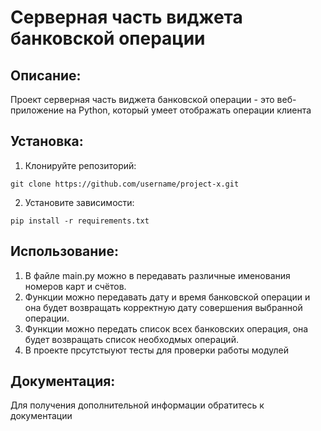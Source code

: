 # Серверная часть виджета банковской операции

## Описание:

Проект серверная часть виджета банковской операции - это веб-приложение на Python, который умеет отображать операции клиента

## Установка:

1. Клонируйте репозиторий:
```
git clone https://github.com/username/project-x.git
```
2. Установите зависимости:
```
pip install -r requirements.txt
```
## Использование:

1. В файле main.py можно в передавать различные именования номеров карт и счётов.
2. Функции можно передавать дату и время банковской операции и она будет возвращать корректную дату совершения выбранной операции.
3. Функции можно передать список всех банковских операция, она будет возвращать список необходмых операций.
4. В проекте прсутстыуют тесты для проверки работы модулей

## Документация:

Для получения дополнительной информации обратитесь к документации
